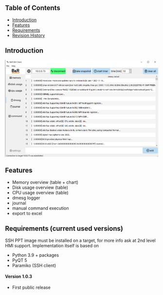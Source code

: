 ## Table of Contents
* [Introduction](#Introduction)
* [Features](#Features)
* [Requirements](#Requirements)
* [Revision History](#Revision-History)

<a name="Introduction"></a>
## Introduction

![](UML/pic/dmesg.png)

<a name="Features"></a>
## Features

* Memory overview (table + chart)
* Disk usage overview (table)
* CPU usage overview (table)
* dmesg logger
* journal
* manual command execution
* export to excel

<a name="Requirements"></a>
## Requirements (current used versions)
SSH PPT image must be installed on a target, for more info ask at 2nd level HMI support.
Implementation itself is based on
* Python 3.9 + packages
* PyQT 5
* Paramiko (SSH client)

<a name="Revision-History"></a>
#### Version 1.0.3
- First public release
